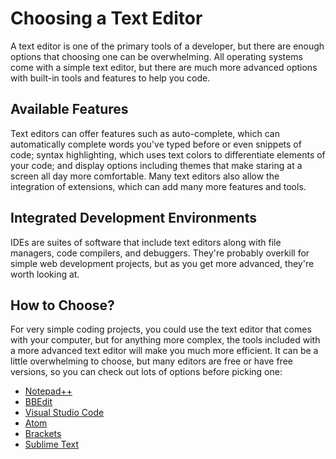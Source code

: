 # Choosing a Text Editor

A text editor is one of the primary tools of a developer, but there are enough options that choosing one can be overwhelming. All operating systems come with a simple text editor, but there are much more advanced options with built-in tools and features to help you code.

## Available Features

Text editors can offer features such as auto-complete, which can automatically complete words you've typed before or even snippets of code; syntax highlighting, which uses text colors to differentiate elements of your code; and display options including themes that make staring at a screen all day more comfortable. Many text editors also allow the integration of extensions, which can add many more features and tools. 

## Integrated Development Environments

IDEs are suites of software that include text editors along with file managers, code compilers, and debuggers. They're probably overkill for simple web development projects, but as you get more advanced, they're worth looking at.

## How to Choose?

For very simple coding projects, you could use the text editor that comes with your computer, but for anything more complex, the tools included with a more advanced text editor will make you much more efficient. It can be a little overwhelming to choose, but many editors are free or have free versions, so you can check out lots of options before picking one:

- [Notepad++](https://notepad-plus-plus.org/downloads/)
- [BBEdit](https://www.barebones.com/products/bbedit/)
- [Visual Studio Code](https://code.visualstudio.com/)
- [Atom](https://atom.io/)
- [Brackets](https://brackets.io/)
- [Sublime Text](https://www.sublimetext.com/)
